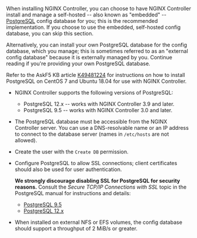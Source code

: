 When installing NGINX Controller, you can choose to have NGINX Controller install and manage a self-hosted -- also known as "embedded" -- [PostgreSQL](https://www.postgresql.org/) config database for you; this is the recommended implementation. If you choose to use the embedded, self-hosted config database, you can skip this section.

Alternatively, you can install your own PostgreSQL database for the config database, which you manage; this is sometimes referred to as an "external config database" because it is externally managed by you. Continue reading if you're providing your own PostgreSQL database.

Refer to the AskF5 KB article [K49481224](https://support.f5.com/csp/article/K49481224) for instructions on how to install PostgreSQL on CentOS 7 and Ubuntu 18.04 for use with NGINX Controller.

* NGINX Controller supports the following versions of PostgreSQL:

  * PostgreSQL 12.x -- works with NGINX Controller 3.9 and later.
  * PostgreSQL 9.5 -- works with NGINX Controller 3.0 and later.

* The PostgreSQL database must be accessible from the NGINX Controller server. You can use a DNS-resolvable name or an IP address to connect to the database server (names in `/etc/hosts` are not allowed).
* Create the user with the `Create DB` permission.
* Configure PostgreSQL to allow SSL connections; client certificates should also be used for user authentication.

  **We strongly discourage disabling SSL for PostgreSQL for security reasons.** Consult the *Secure TCP/IP Connections with SSL* topic in the PostgreSQL manual for instructions and details:

  * [PostgreSQL 9.5](https://www.postgresql.org/docs/9.5/ssl-tcp.html)
  * [PostgreSQL 12.x](https://www.postgresql.org/docs/12/ssl-tcp.html)

* When installed on external NFS or EFS volumes, the config database should support a throughput of 2 MiB/s or greater.

<!-- Do not remove. Keep this code at the bottom of the include -->
<!-- DOCS-291 -->